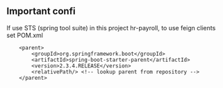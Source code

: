 ## Important confi

If use STS (spring tool suite) in this project hr-payroll, to use feign clients set POM.xml 

~~~ 
	<parent>
		<groupId>org.springframework.boot</groupId>
		<artifactId>spring-boot-starter-parent</artifactId>
		<version>2.3.4.RELEASE</version>
		<relativePath/> <!-- lookup parent from repository -->
	</parent>
~~~

